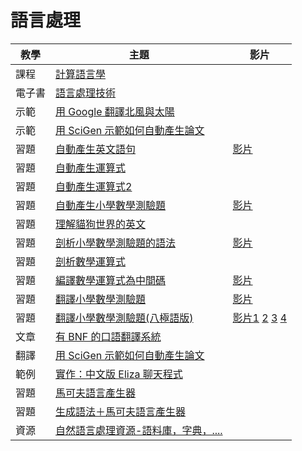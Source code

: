 # 語言處理

| 教學 | 主題  | 影片  |
|--------|-------|----|
| 課程 | [計算語言學](../ccc/NLP.md) |  |
| 電子書 | [語言處理技術](clbook.md) |  |
| 示範 | [用 Google 翻譯北風與太陽](googleTranslate.md) |  |
| 示範 | [用 SciGen 示範如何自動產生論文](scigen.md) |  |
| 習題 | [自動產生英文語句](genen.md) | [影片](https://youtu.be/BGM557G2O2s) |
| 習題 | [自動產生運算式](genexp.md) |  |
| 習題 | [自動產生運算式2](genexp2.md) |  |
| 習題 | [自動產生小學數學測驗題](genmath.md) | [影片](https://www.youtube.com/watch?v=1_1Iadf5egc) |
| 習題 | [理解貓狗世界的英文](understand.md) |  |
| 習題 | [剖析小學數學測驗題的語法](parsemath.md) | [影片](https://www.youtube.com/watch?v=_h2-oFMPYvM) |
| 習題 | [剖析數學運算式](parseExp.md) |  |
| 習題 | [編譯數學運算式為中間碼](parseExp2.md) | [影片](https://www.youtube.com/watch?v=bN3aE1GMr2A) |
| 習題 | [翻譯小學數學測驗題](mtMath.md) | [影片](https://www.youtube.com/watch?v=bN3aE1GMr2A) |
| 習題 | [翻譯小學數學測驗題(八極語版)](mtMath8.md) | [影片1](https://www.youtube.com/watch?v=Md2iWyOXkXI) [2](https://www.youtube.com/watch?v=v-RXOXw5cKs)  [3](https://www.youtube.com/watch?v=L16e3SGky7c) [4](https://www.youtube.com/watch?v=mc28tev7EC4)  |
| 文章 | [有 BNF 的口語翻譯系統](mtBnfSpoken.md) |  |
| 翻譯 | [用 SciGen 示範如何自動產生論文](scigen.md) |  |
| 範例 | [實作：中文版 Eliza 聊天程式](eliza.md) |  |
| 習題 | [馬可夫語言產生器](markovGen.md) | |
| 習題 | [生成語法＋馬可夫語言產生器](generativeMarkov.md) | |
| 資源 | [自然語言處理資源-語料庫，字典，....](nlpResource.md) | |
